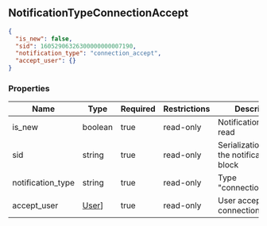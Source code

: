 <h2 id="tocS_NotificationTypeConnectionAccept">NotificationTypeConnectionAccept</h2>
<!-- backwards compatibility -->
<a id="schemanotificationtypeconnectionaccept"></a>
<a id="schema_NotificationTypeConnectionAccept"></a>
<a id="tocSnotificationtypeconnectionaccept"></a>
<a id="tocsnotificationtypeconnectionaccept"></a>

```json
{
  "is_new": false,
  "sid": 16052906326300000000007190,
  "notification_type": "connection_accept",
  "accept_user": {}
}
```

### Properties

|Name|Type|Required|Restrictions|Description|
|---|---|---|---|---|
|is_new|boolean|true|read-only|Notification not yet read|
|sid|string|true|read-only|Serialization id of the notification block|
|notification_type|string|true|read-only|Type "connection_accept"|
|accept_user|[User](#schemauser)]|true|read-only|User accepted the connection request|
